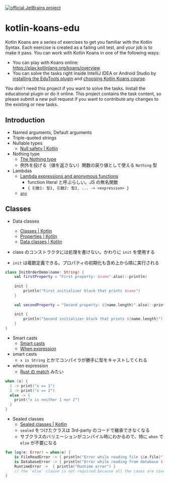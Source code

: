 [![official JetBrains project](https://jb.gg/badges/official-plastic.svg)](https://confluence.jetbrains.com/display/ALL/JetBrains+on+GitHub)

# kotlin-koans-edu

Kotlin Koans are a series of exercises to get you familiar with the Kotlin Syntax.
Each exercise is created as a failing unit test, and your job is to make it pass.
You can work with Kotlin Koans in one of the following ways:

- You can play with Koans online: https://play.kotlinlang.org/koans/overview.
- You can solve the tasks right inside IntelliJ IDEA or Android Studio by
  [installing the EduTools plugin](https://www.jetbrains.com/help/education/install-edutools-plugin.html?section=IntelliJ%20IDEA)
  and [choosing Kotlin Koans course](https://www.jetbrains.com/help/education/learner-start-guide.html?section=Kotlin%20Koans).

You don't need this project if you want to solve the tasks. Install the educational plugin or do it online.
This project contains the task content, so please submit a new pull request if you want to contribute any changes
to the existing or new tasks.

## Introduction

- Named arguments, Default arguments
- Triple-quoted strings
- Nullable types
  - [Null safety | Kotlin](https://kotlinlang.org/docs/null-safety.html)
- Nothing type
  - [The Nothing type](https://kotlinlang.org/docs/exceptions.html#the-nothing-type)
  - 例外を投げる（値を返さない）関数の戻り値として使える `Nothing` 型
- Lambdas
  - [Lambda expressions and anonymous functions](https://kotlinlang.org/docs/lambdas.html#lambda-expressions-and-anonymous-functions)
    - function literal と呼ぶらしい。JS の無名関数
    - `{ 引数1: 型1, 引数2: 型2, ... -> <expression> }`
  - [`any`](https://kotlinlang.org/api/latest/jvm/stdlib/kotlin.collections/any.html)

## Classes

- Data classes
  - [Classes | Kotlin](https://kotlinlang.org/docs/classes.html) 
  - [Properties | Kotlin](https://kotlinlang.org/docs/properties.html)
  - [Data classes | Kotlin](https://kotlinlang.org/docs/data-classes.html)

- class のコンストラクタには処理を書けない。かわりに `init` を使用する
- `init` は複数定義できる。プロパティの初期化も含め上から順に実行される

```kotlin
class InitOrderDemo(name: String) {
    val firstProperty = "First property: $name".also(::println)
    
    init {
        println("First initializer block that prints $name")
    }
    
    val secondProperty = "Second property: ${name.length}".also(::println)
    
    init {
        println("Second initializer block that prints ${name.length}")
    }
}
```

- Smart casts
  - [Smart casts](https://kotlinlang.org/docs/typecasts.html#smart-casts)
  - [When expression](https://kotlinlang.org/docs/control-flow.html#when-expression)
- smart casts
  - `x is String` とかでコンパイラが勝手に型をキャストしてくれる
- when expression
  - [Rust の match](https://doc.rust-jp.rs/book-ja/ch06-02-match.html) みたい

```kotlin
when (x) {
  1 -> print("x == 1")
  2 -> print("x == 2")
  else -> {
    print("x is neither 1 nor 2")
  }
}
```

- Sealed classes
  - [Sealed classes | Kotlin](https://kotlinlang.org/docs/sealed-classes.html)
  - `sealed` をつけたクラスは 3rd-party のコードで継承できなくなる
  - サブクラスのバリエーションがコンパイル時にわかるので、特に `when` で `else` が不要になる

```kotlin
fun log(e: Error) = when(e) {
    is FileReadError -> { println("Error while reading file ${e.file}") }
    is DatabaseError -> { println("Error while reading from database ${e.source}") }
    RuntimeError ->  { println("Runtime error") }
    // the `else` clause is not required because all the cases are covered
}
```